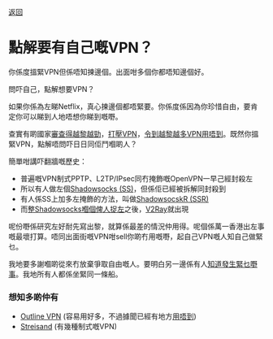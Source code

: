 [返回](../../README.md)

# 點解要有自己嘅VPN？

你係度搵緊VPN但係唔知揀邊個。出面咁多個你都唔知邊個好。

問吓自己，點解想要VPN？

如果你係為左睇Netflix，真心揀邊個都唔緊要。你係度係因為你珍惜自由，要肯定你可以睇到人地唔想你睇到嘅嘢。

查實有啲國家[審查得越黎越勁](https://globalvoices.org/2017/08/30/the-evolution-of-chinas-great-firewall-21-years-of-censorship/)，[打壓VPN](https://medium.com/@phoebecross/bypass-gfw-china-2018-2e553a3d9618)，[令到越黎越多VPN用唔到](https://program-think.blogspot.com/2019/06/gfw-news.html)。既然你搵緊VPN，點解唔問吓日日同佢鬥嗰啲人？

簡單咁講吓翻牆嘅歷史：
- 普遍嘅VPN制式PPTP、L2TP/IPsec同冇掩飾嘅OpenVPN一早己經封殺左
- 所以有人做左個[Shadowsocks (SS)](https://github.com/shadowsocks/shadowsocks-libev)，但係佢已經被拆解同封殺到
- 有人係SS上加多左掩飾的方法，叫做[ShadowsocskR (SSR)](https://github.com/shadowsocksrr/shadowsocksr-csharp)
- 而[整Shadowsocks嗰個俾人捉左](https://web.archive.org/web/20150822223925/https://github.com/shadowsocks/shadowsocks-iOS/issues/124#issuecomment-133630294)之後，[V2Ray](https://github.com/v2ray/v2ray-core)就出現

呢份嘢係研究左好耐先寫出黎，就算係最差的情況仲用得。呢個係萬一香港出左事嘅最壞打算。唔同出面街嘅VPN咁sell你啲冇用嘅嘢，起自己VPN嘅人知自己做緊乜。

我地要多謝嗰啲從來冇放棄爭取自由嘅人。要明白另一邊係有人[知道發生緊乜嘢事](https://program-think.blogspot.com/2019/09/weekly-share-137.html)。我地所有人都係坐緊同一條船。

### 想知多啲仲有

- [Outline VPN](https://getoutline.org/en/home) (容易用好多，不過據聞已經有地方[用唔到](https://github.com/Jigsaw-Code/outline-server/issues/193))
- [Streisand](https://github.com/StreisandEffect/streisand) (有幾種制式嘅VPN)